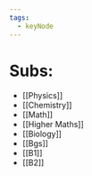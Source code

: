 ```yaml
---
tags:
  - keyNode
---
```


# Subs:
- [[Physics]]
- [[Chemistry]]
- [[Math]]
- [[Higher Maths]]
- [[Biology]]
- [[Bgs]]
- [[B1]]
- [[B2]]